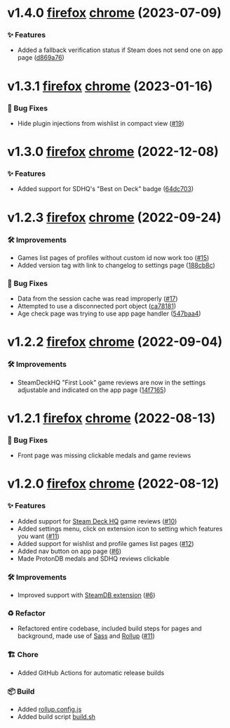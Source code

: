 # v1.4.0 [firefox][firefox-v1.4.0] [chrome][chrome-v1.4.0] (2023-07-09)
[firefox-v1.4.0]: https://github.com/cptpiepmatz/great-on-deck-search/releases/tag/v1.4.0%2Bfirefox
[chrome-v1.4.0]: https://github.com/cptpiepmatz/great-on-deck-search/releases/tag/v1.4.0%2Bchrome

### ✨ Features

- Added a fallback verification status if Steam does not send one on app page
  ([d869a76](https://github.com/cptpiepmatz/great-on-deck-search/commit/d869a764b104f590b8db40ff57e3f78377934d40))


# v1.3.1 [firefox][firefox-v1.3.1] [chrome][chrome-v1.3.1] (2023-01-16)
[firefox-v1.3.1]: https://github.com/cptpiepmatz/great-on-deck-search/releases/tag/v1.3.1%2Bfirefox
[chrome-v1.3.1]: https://github.com/cptpiepmatz/great-on-deck-search/releases/tag/v1.3.1%2Bchrome

### 🐛 Bug Fixes

- Hide plugin injections from wishlist in compact view
  ([#19](https://github.com/cptpiepmatz/great-on-deck-search/pull/19))


# v1.3.0 [firefox][firefox-v1.3.0] [chrome][chrome-v1.3.0] (2022-12-08)
[firefox-v1.3.0]: https://github.com/cptpiepmatz/great-on-deck-search/releases/tag/v1.3.0%2Bfirefox
[chrome-v1.3.0]: https://github.com/cptpiepmatz/great-on-deck-search/releases/tag/v1.3.0%2Bchrome

### ✨ Features

- Added support for SDHQ's "Best on Deck" badge
  ([64dc703](https://github.com/cptpiepmatz/great-on-deck-search/commit/64dc7031c86fdf2914ec691fe2dec0b407331bd4))


# v1.2.3 [firefox][firefox-v1.2.3] [chrome][chrome-v1.2.3] (2022-09-24)
[firefox-v1.2.3]: https://github.com/cptpiepmatz/great-on-deck-search/releases/tag/v1.2.3%2Bfirefox
[chrome-v1.2.3]: https://github.com/cptpiepmatz/great-on-deck-search/releases/tag/v1.2.3%2Bchrome

### 🛠️ Improvements

- Games list pages of profiles without custom id now work too 
  ([#15](https://github.com/cptpiepmatz/great-on-deck-search/pull/15))
- Added version tag with link to changelog to settings page
  ([188cb8c](https://github.com/cptpiepmatz/great-on-deck-search/commit/188cb8c2e69bdb63a7c5408b85a830b01389f66b))

### 🐛 Bug Fixes

- Data from the session cache was read improperly 
  ([#17](https://github.com/cptpiepmatz/great-on-deck-search/pull/17))
- Attempted to use a disconnected port object
  ([ca78181](https://github.com/cptpiepmatz/great-on-deck-search/commit/ca781810a5f5952ec35360d468b35d6ff8f7ddbb))
- Age check page was trying to use app page handler
  ([547baa4](https://github.com/cptpiepmatz/great-on-deck-search/commit/547baa4a5a8948a48db9192d6693f1b6885ee326))


# v1.2.2 [firefox][firefox-v1.2.2] [chrome][chrome-v1.2.2] (2022-09-04)
[firefox-v1.2.2]: https://github.com/cptpiepmatz/great-on-deck-search/releases/tag/v1.2.2%2Bfirefox
[chrome-v1.2.2]: https://github.com/cptpiepmatz/great-on-deck-search/releases/tag/v1.2.2%2Bchrome

### 🛠️ Improvements

- SteamDeckHQ "First Look" game reviews are now in the settings adjustable and 
  indicated on the app page
  ([14f7165](https://github.com/cptpiepmatz/great-on-deck-search/commit/14f7165cd05fe7202a27d174307c9e8d2cd1cf7c))


# v1.2.1 [firefox][firefox-v1.2.1] [chrome][chrome-v1.2.1] (2022-08-13)
[firefox-v1.2.1]: https://github.com/cptpiepmatz/great-on-deck-search/releases/tag/v1.2.1%2Bfirefox
[chrome-v1.2.1]: https://github.com/cptpiepmatz/great-on-deck-search/releases/tag/v1.2.1%2Bchrome

### 🐛 Bug Fixes

- Front page was missing clickable medals and game reviews


# v1.2.0 [firefox][firefox-v1.2.0] [chrome][chrome-v1.2.0] (2022-08-12)
[firefox-v1.2.0]: https://github.com/cptpiepmatz/great-on-deck-search/releases/tag/v1.2.0%2Bfirefox
[chrome-v1.2.0]: https://github.com/cptpiepmatz/great-on-deck-search/releases/tag/v1.2.0%2Bchrome

### ✨ Features

- Added support for [Steam Deck HQ](https://steamdeckhq.com/game-reviews/) game reviews
  ([#10](https://github.com/cptpiepmatz/great-on-deck-search/pull/10))
- Added settings menu, click on extension icon to setting which features you want
  ([#11](https://github.com/cptpiepmatz/great-on-deck-search/pull/11))
- Added support for wishlist and profile games list pages
  ([#12](https://github.com/cptpiepmatz/great-on-deck-search/pull/11))
- Added nav button on app page
  ([#6](https://github.com/cptpiepmatz/great-on-deck-search/pull/6))
- Made ProtonDB medals and SDHQ reviews clickable

### 🛠️ Improvements

- Improved support with [SteamDB extension](https://steamdb.info/extension/)
  ([#6](https://github.com/cptpiepmatz/great-on-deck-search/pull/6))

### ♻️ Refactor

- Refactored entire codebase, included build steps for pages and background, 
  made use of [Sass](https://sass-lang.com) and [Rollup](https://www.rollupjs.org)
  ([#11](https://github.com/cptpiepmatz/great-on-deck-search/pull/11))

### 🏗 Chore

- Added GitHub Actions for automatic release builds

### 📦 Build

- Added [rollup.config.js](https://github.com/cptpiepmatz/great-on-deck-search/blob/main/rollup.config.js)
- Added build script [build.sh](https://github.com/cptpiepmatz/great-on-deck-search/blob/main/build.sh)
